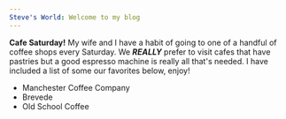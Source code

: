 ```yaml
---
Steve's World: Welcome to my blog
---
```

**Cafe Saturday!** My wife and I have a habit of going to one of a handful of coffee shops every Saturday.  We ***REALLY*** prefer to visit cafes that have pastries but a good espresso machine is really all that's needed.  I have included a list of some our favorites below, enjoy!

- Manchester Coffee Company
- Brevede
- Old School Coffee
